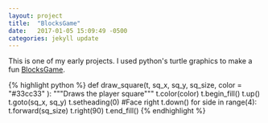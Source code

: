 ```yaml
---
layout: project
title:  "BlocksGame"
date:   2017-01-05 15:09:49 -0500
categories: jekyll update
---
```


This is one of my early projects. I used python's turtle graphics to make a fun [BlocksGame][BlocksGame-github].

[BlocksGame-github]: https://github.com/Kcarter787/BlocksGame

{% highlight python %}
def draw_square(t, sq_x, sq_y, sq_size, color = "#33cc33" ):
  """Draws the player square"""
  t.color(color)
  t.begin_fill()
  t.up()
  t.goto(sq_x, sq_y)
  t.setheading(0)  #Face right
  t.down()
  for side in range(4):
    t.forward(sq_size)
    t.right(90)
  t.end_fill()
{% endhighlight %}
